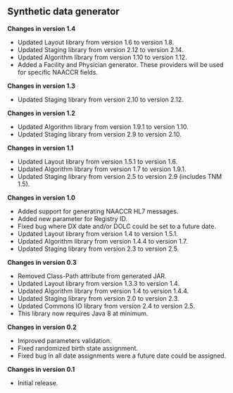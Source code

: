 ## Synthetic data generator

**Changes in version 1.4**

 - Updated Layout library from version 1.6 to version 1.8.
 - Updated Staging library from version 2.12 to version 2.14. 
 - Updated Algorithm library from version 1.10 to version 1.12.
 - Added a Facility and Physician generator. These providers will be used for specific NAACCR fields.

**Changes in version 1.3**

 - Updated Staging library from version 2.10 to version 2.12. 

**Changes in version 1.2**

 - Updated Algorithm library from version 1.9.1 to version 1.10.
 - Updated Staging library from version 2.9 to version 2.10.

**Changes in version 1.1**

 - Updated Layout library from version 1.5.1 to version 1.6.
 - Updated Algorithm library from version 1.7 to version 1.9.1.
 - Updated Staging library from version 2.5 to version 2.9 (includes TNM 1.5).

**Changes in version 1.0**

 - Added support for generating NAACCR HL7 messages.
 - Added new parameter for Registry ID.
 - Fixed bug where DX date and/or DOLC could be set to a future date.
 - Updated Layout library from version 1.4 to version 1.5.1.
 - Updated Algorithm library from version 1.4.4 to version 1.7.
 - Updated Staging library from version 2.3 to version 2.5.

**Changes in version 0.3**

 - Removed Class-Path attribute from generated JAR.
 - Updated Layout library from version 1.3.3 to version 1.4.
 - Updated Algorithm library from version 1.4 to version 1.4.4.
 - Updated Staging library from version 2.0 to version 2.3.
 - Updated Commons IO library from version 2.4 to version 2.5.
 - This library now requires Java 8 at minimum.

**Changes in version 0.2**

 - Improved parameters validation.
 - Fixed randomized birth state assignment.
 - Fixed bug in all date assignments were a future date could be assigned.

**Changes in version 0.1**

 - Initial release.
